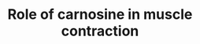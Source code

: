 ---
annotations:
- id: PW:0001267
  parent: classic metabolic pathway
  type: Pathway Ontology
  value: histidine degradation pathway
- id: CL:0000187
  parent: native cell
  type: Cell Type Ontology
  value: muscle cell
authors:
- DeSl
- Egonw
- Khanspers
- AlexanderPico
- Eweitz
- Finterly
description: Carnosine is known to be an antioxidant, a metal chelator, a Ca(2+) and
  enzyme regulator. It also functions as an inhibitor of protein glycosylation and
  protein-protein cross-linking. Carnosine has also been linked to overcoming muscle
  fatigue, and can only be transported into a working muscle cell. This pathway shows
  the main metabolites of carnosine and their relationship  with each other.
last-edited: 2021-06-23
ndex: 346cd04b-8b6b-11eb-9e72-0ac135e8bacf
organisms:
- Homo sapiens
redirect_from:
- /index.php/Pathway:WP4486
- /instance/WP4486
- /instance/WP4486_rr119317
revision: r119317
schema-jsonld:
- '@context': https://schema.org/
  '@id': https://wikipathways.github.io/pathways/WP4486.html
  '@type': Dataset
  creator:
    '@type': Organization
    name: WikiPathways
  description: Carnosine is known to be an antioxidant, a metal chelator, a Ca(2+)
    and enzyme regulator. It also functions as an inhibitor of protein glycosylation
    and protein-protein cross-linking. Carnosine has also been linked to overcoming
    muscle fatigue, and can only be transported into a working muscle cell. This pathway
    shows the main metabolites of carnosine and their relationship  with each other.
  keywords:
  - Acetylcarnosine
  - Anserine
  - Carcinine
  - Carnosine
  - Histidine
  - Homoanserine
  - Homocarnosine
  - Ophidine
  - beta-alanine
  - carnosinase
  - carnosine synthetase
  - gamma-aminobutyric acid
  - histamine
  license: CC0
  name: Role of carnosine in muscle contraction
seo: CreativeWork
title: Role of carnosine in muscle contraction
wpid: WP4486
---